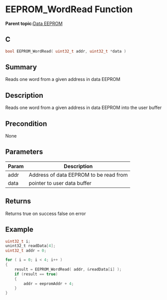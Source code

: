 # EEPROM\_WordRead Function

**Parent topic:**[Data EEPROM](GUID-5CE02C95-5080-48AE-8033-52D1CAF8AC78.md)

## C

```c
bool EEPROM_WordRead( uint32_t addr, uint32_t *data )
```

## Summary

Reads one word from a given address in data EEPROM

## Description

Reads one word from a given address in data EEPROM into the user buffer

## Precondition

None

## Parameters

|Param|Description|
|-----|-----------|
|addr|Address of data EEPROM to be read from|
|data|pointer to user data buffer|

## Returns

Returns true on success false on error

## Example

```c
uint32_t i;
unint32_t readData[4];
uint32_t addr = 0;

for ( i = 0; i < 4; i++ )
{
    result = EEPROM_WordRead( addr, &readData[i] );
    if (result == true)
    {
        addr = eepromAddr + 4;
    }
}
```

